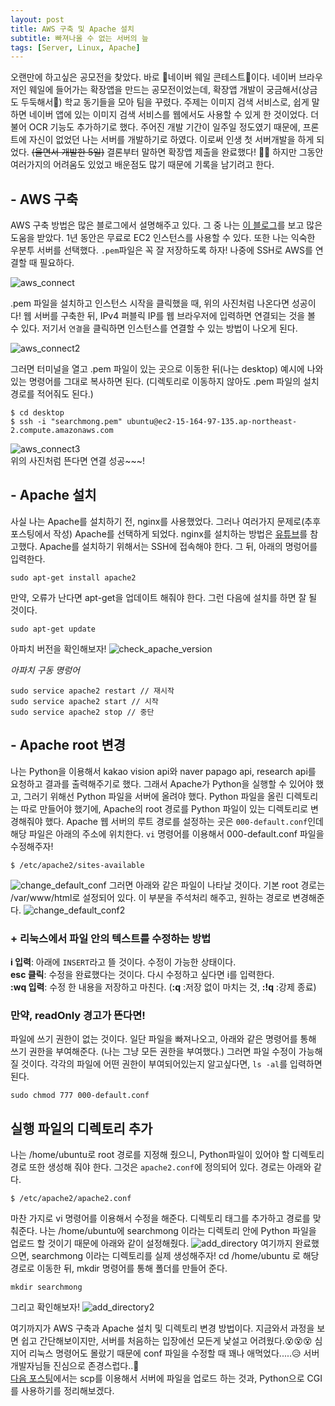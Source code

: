 ```yaml
---
layout: post
title: AWS 구축 및 Apache 설치
subtitle: 빠져나올 수 없는 서버의 늪
tags: [Server, Linux, Apache]
---
```


오랜만에 하고싶은 공모전을 찾았다. 바로 🐳네이버 웨일 콘테스트🐳이다. 네이버 브라우저인 웨일에 들어가는 확장앱을 만드는 공모전이었는데, 확장앱 개발이 궁금해서(상금도 두둑해서🎉) 학교 동기들을 모아 팀을 꾸렸다. 주제는 이미지 검색 서비스로, 쉽게 말하면 네이버 앱에 있는 이미지 검색 서비스를 웹에서도 사용할 수 있게 한 것이었다. 더불어 OCR 기능도 추가하기로 했다. 주어진 개발 기간이 일주일 정도였기 때문에, 프론트에 자신이 없었던 나는 서버를 개발하기로 하였다. 이로써 인생 첫 서버개발을 하게 되었다. ~~(울면서 개발한 5일)~~ 결론부터 말하면 확장앱 제출을 완료했다! 🤸‍♀ 하지만 그동안 여러가지의 어려움도 있었고 배운점도 많기 때문에 기록을 남기려고 한다.

## - AWS 구축

AWS 구축 방법은 많은 블로그에서 설명해주고 있다. 그 중 나는 [이 블로그](https://m.blog.naver.com/wool613/221286931692)를 보고 많은 도움을 받았다. 1년 동안은 무료로 EC2 인스턴스를 사용할 수 있다. 또한 나는 익숙한 우분투 서버를 선택했다. `.pem`파일은 꼭 잘 저장하도록 하자! 나중에 SSH로 AWS를 연결할 때 필요하다.

![aws_connect](/img/191110/191110_img_1.png)

.pem 파일을 설치하고 인스턴스 시작을 클릭했을 때, 위의 사진처럼 나온다면 성공이다! 웹 서버를 구축한 뒤, IPv4 퍼블릭 IP를 웹 브라우저에 입력하면 연결되는 것을 볼 수 있다. 저기서 `연결`을 클릭하면 인스턴스를 연결할 수 있는 방법이 나오게 된다.

![aws_connect2](/img/191110/191110_img_2.png)  

그러면 터미널을 열고 .pem 파일이 있는 곳으로 이동한 뒤(나는 desktop) 예시에 나와있는 명령어를 그대로 복사하면 된다.
(디렉토리로 이동하지 않아도 .pem 파일의 설치경로를 적어줘도 된다.)

~~~
$ cd desktop  
$ ssh -i "searchmong.pem" ubuntu@ec2-15-164-97-135.ap-northeast-2.compute.amazonaws.com
~~~

![aws_connect3](/img/191110/191110_img_3.png)  
위의 사진처럼 뜬다면 연결 성공~~~!

## - Apache 설치

사실 나는 Apache를 설치하기 전, nginx를 사용했었다. 그러나 여러가지 문제로(추후 포스팅에서 작성) Apache를 선택하게 되었다. nginx를 설치하는 방법은 [유튜브](https://youtu.be/28ioY4vgC9I)를 참고했다.
Apache를 설치하기 위해서는 SSH에 접속해야 한다. 그 뒤, 아래의 명렁어를 입력한다.
~~~
sudo apt-get install apache2
~~~
만약, 오류가 난다면 apt-get을 업데이트 해줘야 한다. 그런 다음에 설치를 하면 잘 될 것이다.
~~~
sudo apt-get update
~~~
아파치 버전을 확인해보자!
![check_apache_version](/img/191110/191110_img_4.png)

*아파치 구동 명렁어*
~~~
sudo service apache2 restart // 재시작
sudo service apache2 start // 시작
sudo service apache2 stop // 중단
~~~

## - Apache root 변경

나는 Python을 이용해서 kakao vision api와 naver papago api, research api를 요청하고 결과를 출력해주기로 했다. 그래서 Apache가 Python을 실행할 수 있어야 했고, 그러기 위해선 Python 파일을 서버에 올려야 했다. Python 파일을 올린 디렉토리는 따로 만들어야 했기에, Apache의 root 경로를 Python 파일이 있는 디렉토리로 변경해줘야 했다. Apache 웹 서버의 루트 경로를 설정하는 곳은 `000-default.conf`인데 해당 파일은 아래의 주소에 위치한다. `vi` 명령어를 이용해서 000-default.conf 파일을 수정해주자!
~~~
$ /etc/apache2/sites-available
~~~
![change_default_conf](/img/191110/191110_img_5.png)
그러면 아래와 같은 파일이 나타날 것이다. 기본 root 경로는 /var/www/html로 설정되어 있다. 이 부분을 주석처리 해주고, 원하는 경로로 변경해준다.
![change_default_conf2](/img/191110/191110_img_6.png)

### + 리눅스에서 파일 안의 텍스트를 수정하는 방법  
**i 입력**: 아래에 `INSERT`라고 뜰 것이다. 수정이 가능한 상태이다.  
**esc 클릭**: 수정을 완료했다는 것이다. 다시 수정하고 싶다면 i를 입력한다.  
**:wq 입력**: 수정 한 내용을 저장하고 마친다. (**:q** :저장 없이 마치는 것, **:!q** :강제 종료)  

### 만약, readOnly 경고가 뜬다면!  
파일에 쓰기 권한이 없는 것이다. 일단 파일을 빠져나오고, 아래와 같은 명령어를 통해 쓰기 권한을 부여해준다. (나는 그냥 모든 권한을 부여했다.) 그러면 파일 수정이 가능해질 것이다. 각각의 파일에 어떤 권한이 부여되어있는지 알고싶다면, `ls -al`를 입력하면 된다.
~~~
sudo chmod 777 000-default.conf
~~~

## 실행 파일의 디렉토리 추가
나는 /home/ubuntu로 root 경로를 지정해 줬으니, Python파일이 있어야 할 디렉토리 경로 또한 생성해 줘야 한다. 그것은 `apache2.conf`에 정의되어 있다. 경로는 아래와 같다.
~~~
$ /etc/apache2/apache2.conf
~~~
마찬 가지로 vi 명령어를 이용해서 수정을 해준다. 디렉토리 태그를 추가하고 경로를 맞춰준다. 나는 /home/ubuntu에 searchmong 이라는 디렉토리 안에 Python 파일을 업로드 할 것이기 때문에 아래와 같이 설정해줬다.
![add_directory](/img/191110/191110_img_7.png)
여기까지 완료했으면, searchmong 이라는 디렉토리를 실제 생성해주자! cd /home/ubuntu 로 해당 경로로 이동한 뒤, mkdir 명령어를 통해 폴더를 만들어 준다.
~~~
mkdir searchmong
~~~
그리고 확인해보자!
![add_directory2](/img/191110/191110_img_8.png)


여기까지가 AWS 구축과 Apache 설치 및 디렉토리 변경 방법이다. 지금와서 과정을 보면 쉽고 간단해보이지만, 서버를 처음하는 입장에선 모든게 낯설고 어려웠다.😵😵😵 심지어 리눅스 명령어도 몰랐기 때문에 conf 파일을 수정할 때 꽤나 애먹었다.....😥 서버 개발자님들 진심으로 존경스럽다..💓  
[다음 포스팅](/2019-11-10-naver_whale_contest_2/)에서는 scp를 이용해서 서버에 파일을 업로드 하는 것과, Python으로 CGI를 사용하기를 정리해보겠다.
